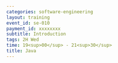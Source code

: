 ```yaml
---
categories: software-engineering
layout: training
event_id: se-010
payment_id: xxxxxxxx
subtitle: Introduction 
tags: 2H Wed
time: 19<sup>00</sup> - 21<sup>30</sup>
title: Java
---
```

